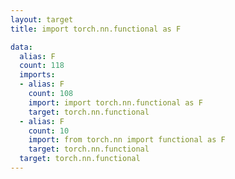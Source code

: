 ```yaml
---
layout: target
title: import torch.nn.functional as F

data:
  alias: F
  count: 118
  imports:
  - alias: F
    count: 108
    import: import torch.nn.functional as F
    target: torch.nn.functional
  - alias: F
    count: 10
    import: from torch.nn import functional as F
    target: torch.nn.functional
  target: torch.nn.functional
---
```

